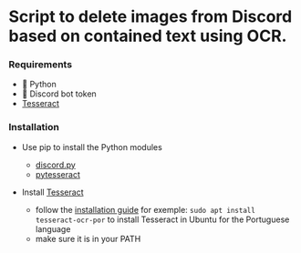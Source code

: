 # Script to delete images from Discord based on contained text using OCR.

### **Requirements**

- 🐍️ Python 
- 🤖 Discord bot token
- [Tesseract](https://github.com/tesseract-ocr/tesseract)


### **Installation**

- Use pip to install the Python modules
    - [discord.py](https://github.com/Rapptz/discord.py)
    - [pytesseract](https://github.com/madmaze/pytesseract)

- Install [Tesseract](https://github.com/tesseract-ocr/tesseract) 
    - follow the [installation guide](https://tesseract-ocr.github.io/tessdoc/Installation.html)
	  for exemple:  `sudo apt install tesseract-ocr-por`
	  to install Tesseract in Ubuntu for the Portuguese language 
	- make sure it is in your PATH







